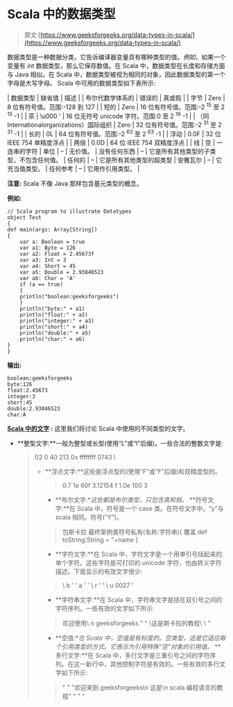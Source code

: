 # Scala 中的数据类型

> 原文:[https://www.geeksforgeeks.org/data-types-in-scala/](https://www.geeksforgeeks.org/data-types-in-scala/)

数据类型是一种数据分类，它告诉编译器变量具有哪种类型的值。*例如*，如果一个变量有 int 数据类型，那么它保存数值。在 Scala 中，数据类型在长度和存储方面与 Java 相似。在 Scala 中，数据类型被视为相同的对象，因此数据类型的第一个字母是大写字母。
Scala 中可用的数据类型如下表所示:

| 数据类型 | 缺省值 | 描述 |
| 布尔代数学体系的 | 错误的 | 真或假 |
| 字节 | Zero | 8 位有符号值。范围:-128 到 127 |
| 短的 | Zero | 16 位有符号值。范围:-2 <sup>15</sup> 至 2 <sup>15</sup> -1 |
| 茶 | \u000 ' | 16 位无符号 unicode 字符。范围:0 至 2 <sup>16</sup> -1 |
| （同 Internationalorganizations）国际组织 | Zero | 32 位有符号值。范围:-2 <sup>31</sup> 至 2 <sup>31</sup> -1 |
| 长的 | 0L | 64 位有符号值。范围:-2 <sup>63</sup> 至 2 <sup>63</sup> -1 |
| 浮动 | 0.0F | 32 位 IEEE 754 单精度浮点 |
| 两倍 | 0.0D | 64 位 IEEE 754 双精度浮点 |
| 线 | 空 | 一连串的字符 | 单位 | – | 无价值。 | 没有任何东西 | – | 它是所有其他类型的子类型，不包含任何值。 | 任何的 | – | 它是所有其他类型的超类型 | 安雅瓦尔 | – | 它充当值类型。 | 任何参考 | – | 它用作引用类型。 |

**注意:** Scala 不像 Java 那样包含基元类型的概念。

**例如:**

```
// Scala program to illustrate Datatypes
object Test
{
def main(args: Array[String]) 
{
    var a: Boolean = true
    var a1: Byte = 126
    var a2: Float = 2.45673f
    var a3: Int = 3
    var a4: Short = 45
    var a5: Double = 2.93846523
    var a6: Char = 'A'
    if (a == true) 
    {
    println("boolean:geeksforgeeks")
    }
    println("byte:" + a1)
    println("float:" + a2)
    println("integer:" + a3)
    println("short:" + a4)
    println("double:" + a5)
    println("char:" + a6)
}
}
```

**输出:**

```
boolean:geeksforgeeks
byte:126
float:2.45673
integer:3
short:45
double:2.93846523
char:A

```

**[Scala 中的文字](https://www.geeksforgeeks.org/scala-literals/) :** 这里我们将讨论 Scala 中使用的不同类型的文字。

*   **整型文字:**一般为整型或长型(使用“L”或“I”后缀)。一些合法的整数文字是:

    > 02
    > 0
    > 40
    > 213
    > 0x ffffffff
    > 0743 l
    > 
    > *   **浮点文字:**这些是浮点型的(使用“F”或“F”后缀)和双精度型的。
    >     
    >     
    >     > 0.7
    >     > 1e 60f
    >     > 3.12154 f
    >     > 1.0e 100
    >     > 3
    >     
    >     *   **布尔文字:**这些都是布尔类型，只包含真和假。*   **符号文字:**在 Scala 中，符号是一个 case 类。在符号文字中，“y”与 scala 相同。符号(“Y”)。
    >     
    >     
    >     > 包斯卡拉
    >     > 最终案例类符号私有(名称:字符串){
    >     > 覆盖 def toString:String = "+name
    >     > }
    >     
    >     *   **字符文字:**在 Scala 中，字符文字是一个用单引号括起来的单个字符。这些字符是可打印的 unicode 字符，也由转义字符描述。下面显示的有效文字很少:
    >     
    >     
    >     > \ b '
    >     > ' a '
    >     > ' \ r '
    >     > ' \ u 0027 '
    >     
    >     *   **字符串文字:**在 Scala 中，字符串文字是括在双引号之间的字符序列。一些有效的文字如下所示:
    >     
    >     
    >     > 欢迎使用\ n geeksforgeeks "
    >     > " \\这是斯卡拉的教程\ \ "
    >     
    >     *   **空值:**在 Scala 中，空值是有标度的。空类型，这是它适应每个引用类型的方式。它表示为引用特殊“空”对象的引用值。*   **多行文字:**在 Scala 中，多行文字是三重引号之间的字符序列。在这一新行中，其他控制字符是有效的。一些有效的多行文字如下所示:
    >     
    >     
    >     > " " "欢迎来到 geeksforgeeks\n
    >     > 这是\n
    >     > scala 编程语言的教程" " " "